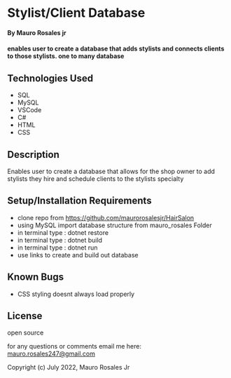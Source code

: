 # Stylist/Client Database

#### By Mauro Rosales jr

#### enables user to create a database that adds stylists and connects clients to those stylists. one to many database

## Technologies Used

* SQL
* MySQL
* VSCode
* C#
* HTML
* CSS

## Description

Enables user to create a database that allows for the shop owner to add stylists they hire and schedule clients to the stylists specialty

## Setup/Installation Requirements

* clone repo from https://github.com/maurorosalesjr/HairSalon
* using MySQL import database structure from mauro_rosales Folder
* in terminal type : dotnet restore
* in terminal type : dotnet build
* in terminal type : dotnet run
* use links to create and build out database



## Known Bugs

* CSS styling doesnt always load properly

## License

open source

for any questions or comments email me here: mauro.rosales247@gmail.com

Copyright (c) July 2022, Mauro Rosales Jr